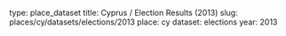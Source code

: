 type: place_dataset
title: Cyprus / Election Results (2013)
slug: places/cy/datasets/elections/2013
place: cy
dataset: elections
year: 2013
